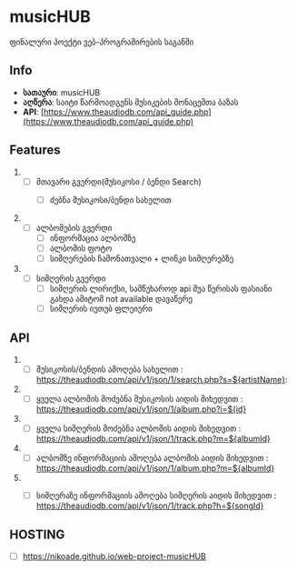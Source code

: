 # musicHUB

ფინალური პოექტი ვებ-პროგრამირების საგანში

## Info

- **სათაური**: musicHUB
- **აღწერა**: საიტი წარმოადგენს მუსიკების მონაცემთა ბაზას
- **API**:  [https://www.theaudiodb.com/api_guide.php](https://www.theaudiodb.com/api_guide.php)

## Features

1) - [ ] მთავარი გვერდი(მუსიკოსი / ბენდი Search)
     - [ ] ძებნა მუსიკოსი/ბენდი სახელით


2) - [ ] ალბომების გვერდი
      - [ ] ინფორმაცია ალბომზე
      - [ ] ალბომის ფოტო
      - [ ] სიმღერების ჩამონათვალი + ლინკი სიმღერებზე

3) - [ ] სიმღერის გვერდი
      - [ ] სიმღერის ლირიქსი, სამწუხაროდ api შუა წერისას ფასიანი გახდა ამიტომ not available დავაწერე
      - [ ] სიმღერის იუთუბ ფლეიერი

## API

 1) - [ ] მუსიკოსის/ბენდის ამოღება სახელით : https://theaudiodb.com/api/v1/json/1/search.php?s=${artistName}: 
 2) - [ ] ყველა ალბომის მოძებნა მუსიკოსის აიდის მიხედვით : https://theaudiodb.com/api/v1/json/1/album.php?i=${id}
 3) - [ ] ყველა სიმღერის მოძებნა ალბომის აიდის მიხედვით : https://theaudiodb.com/api/v1/json/1/track.php?m=${albumId}
 4) - [ ] ალბომზე ინფორმაციის ამოღება ალბომის აიდის მიხედვით : https://theaudiodb.com/api/v1/json/1/album.php?m=${albumId}
 5) - [ ] სიმღერაზე ინფორმაციის ამოღება სიმღერის აიდის მიხედვით : https://theaudiodb.com/api/v1/json/1/track.php?h=${songId}


 ## HOSTING
 - [ ] https://nikoade.github.io/web-project-musicHUB